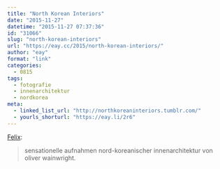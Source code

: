 ```yaml
---
title: "North Korean Interiors"
date: "2015-11-27"
datetime: "2015-11-27 07:37:36"
id: "31066"
slug: "north-korean-interiors"
url: "https://eay.cc/2015/north-korean-interiors/"
author: "eay"
format: "link"
categories:
  - 0815
tags:
  - fotografie
  - innenarchitektur
  - nordkorea
meta:
  - linked_list_url: "http://northkoreaninteriors.tumblr.com/"
  - yourls_shorturl: "https://eay.li/2r6"
---
```


[Felix](http://wirres.net/article/articleview/8864/1/6/):

> sensationelle aufnahmen nord-koreanischer innenarchitektur von oliver wainwright.
